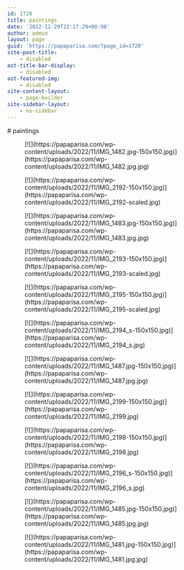 ```yaml
---
id: 1720
title: paintings
date: '2022-11-29T22:17:29+00:00'
author: admin
layout: page
guid: 'https://papaparisa.com/?page_id=1720'
site-post-title:
    - disabled
ast-title-bar-display:
    - disabled
ast-featured-img:
    - disabled
site-content-layout:
    - page-builder
site-sidebar-layout:
    - no-sidebar
---
```


<style>/*! elementor - v3.8.1 - 13-11-2022 */
.elementor-column .elementor-spacer-inner{height:var(--spacer-size)}.e-con{--container-widget-width:100%}.e-con-inner>.elementor-widget-spacer,.e-con>.elementor-widget-spacer{width:var(--container-widget-width,var(--spacer-size));-ms-flex-item-align:stretch;align-self:stretch;-ms-flex-negative:0;flex-shrink:0}.e-con-inner>.elementor-widget-spacer>.elementor-widget-container,.e-con-inner>.elementor-widget-spacer>.elementor-widget-container>.elementor-spacer,.e-con>.elementor-widget-spacer>.elementor-widget-container,.e-con>.elementor-widget-spacer>.elementor-widget-container>.elementor-spacer{height:100%}.e-con-inner>.elementor-widget-spacer>.elementor-widget-container>.elementor-spacer>.elementor-spacer-inner,.e-con>.elementor-widget-spacer>.elementor-widget-container>.elementor-spacer>.elementor-spacer-inner{height:var(--container-widget-height,var(--spacer-size))}</style><style>/*! elementor - v3.8.1 - 13-11-2022 */
.elementor-heading-title{padding:0;margin:0;line-height:1}.elementor-widget-heading .elementor-heading-title[class*=elementor-size-]>a{color:inherit;font-size:inherit;line-height:inherit}.elementor-widget-heading .elementor-heading-title.elementor-size-small{font-size:15px}.elementor-widget-heading .elementor-heading-title.elementor-size-medium{font-size:19px}.elementor-widget-heading .elementor-heading-title.elementor-size-large{font-size:29px}.elementor-widget-heading .elementor-heading-title.elementor-size-xl{font-size:39px}.elementor-widget-heading .elementor-heading-title.elementor-size-xxl{font-size:59px}</style></head><body># paintings

<style>/*! elementor - v3.8.1 - 13-11-2022 */
.elementor-image-gallery .gallery-item{display:inline-block;text-align:center;vertical-align:top;width:100%;max-width:100%;margin:0 auto}.elementor-image-gallery .gallery-item img{margin:0 auto}.elementor-image-gallery .gallery-item .gallery-caption{margin:0}.elementor-image-gallery figure img{display:block}.elementor-image-gallery figure figcaption{width:100%}.gallery-spacing-custom .elementor-image-gallery .gallery-icon{padding:0}@media (min-width:768px){.elementor-image-gallery .gallery-columns-2 .gallery-item{max-width:50%}.elementor-image-gallery .gallery-columns-3 .gallery-item{max-width:33.33%}.elementor-image-gallery .gallery-columns-4 .gallery-item{max-width:25%}.elementor-image-gallery .gallery-columns-5 .gallery-item{max-width:20%}.elementor-image-gallery .gallery-columns-6 .gallery-item{max-width:16.666%}.elementor-image-gallery .gallery-columns-7 .gallery-item{max-width:14.28%}.elementor-image-gallery .gallery-columns-8 .gallery-item{max-width:12.5%}.elementor-image-gallery .gallery-columns-9 .gallery-item{max-width:11.11%}.elementor-image-gallery .gallery-columns-10 .gallery-item{max-width:10%}}@media (min-width:480px) and (max-width:767px){.elementor-image-gallery .gallery.gallery-columns-2 .gallery-item,.elementor-image-gallery .gallery.gallery-columns-3 .gallery-item,.elementor-image-gallery .gallery.gallery-columns-4 .gallery-item,.elementor-image-gallery .gallery.gallery-columns-5 .gallery-item,.elementor-image-gallery .gallery.gallery-columns-6 .gallery-item,.elementor-image-gallery .gallery.gallery-columns-7 .gallery-item,.elementor-image-gallery .gallery.gallery-columns-8 .gallery-item,.elementor-image-gallery .gallery.gallery-columns-9 .gallery-item,.elementor-image-gallery .gallery.gallery-columns-10 .gallery-item{max-width:50%}}@media (max-width:479px){.elementor-image-gallery .gallery.gallery-columns-2 .gallery-item,.elementor-image-gallery .gallery.gallery-columns-3 .gallery-item,.elementor-image-gallery .gallery.gallery-columns-4 .gallery-item,.elementor-image-gallery .gallery.gallery-columns-5 .gallery-item,.elementor-image-gallery .gallery.gallery-columns-6 .gallery-item,.elementor-image-gallery .gallery.gallery-columns-7 .gallery-item,.elementor-image-gallery .gallery.gallery-columns-8 .gallery-item,.elementor-image-gallery .gallery.gallery-columns-9 .gallery-item,.elementor-image-gallery .gallery.gallery-columns-10 .gallery-item{max-width:100%}}</style><figure class="gallery-item"> [![](https://papaparisa.com/wp-content/uploads/2022/11/IMG_1482.jpg-150x150.jpg)](https://papaparisa.com/wp-content/uploads/2022/11/IMG_1482.jpg.jpg)  
 </figure><figure class="gallery-item"> [![](https://papaparisa.com/wp-content/uploads/2022/11/IMG_2192-150x150.jpg)](https://papaparisa.com/wp-content/uploads/2022/11/IMG_2192-scaled.jpg)  
 </figure><figure class="gallery-item"> [![](https://papaparisa.com/wp-content/uploads/2022/11/IMG_1483.jpg-150x150.jpg)](https://papaparisa.com/wp-content/uploads/2022/11/IMG_1483.jpg.jpg)  
 </figure><figure class="gallery-item"> [![](https://papaparisa.com/wp-content/uploads/2022/11/IMG_2193-150x150.jpg)](https://papaparisa.com/wp-content/uploads/2022/11/IMG_2193-scaled.jpg)  
 </figure><figure class="gallery-item"> [![](https://papaparisa.com/wp-content/uploads/2022/11/IMG_2195-150x150.jpg)](https://papaparisa.com/wp-content/uploads/2022/11/IMG_2195-scaled.jpg)  
 </figure><figure class="gallery-item"> [![](https://papaparisa.com/wp-content/uploads/2022/11/IMG_2194_s-150x150.jpg)](https://papaparisa.com/wp-content/uploads/2022/11/IMG_2194_s.jpg)  
 </figure><figure class="gallery-item"> [![](https://papaparisa.com/wp-content/uploads/2022/11/IMG_1487.jpg-150x150.jpg)](https://papaparisa.com/wp-content/uploads/2022/11/IMG_1487.jpg.jpg)  
 </figure><figure class="gallery-item"> [![](https://papaparisa.com/wp-content/uploads/2022/11/IMG_2199-150x150.jpg)](https://papaparisa.com/wp-content/uploads/2022/11/IMG_2199.jpg)  
 </figure><figure class="gallery-item"> [![](https://papaparisa.com/wp-content/uploads/2022/11/IMG_2198-150x150.jpg)](https://papaparisa.com/wp-content/uploads/2022/11/IMG_2198.jpg)  
 </figure><figure class="gallery-item"> [![](https://papaparisa.com/wp-content/uploads/2022/11/IMG_2196_s-150x150.jpg)](https://papaparisa.com/wp-content/uploads/2022/11/IMG_2196_s.jpg)  
 </figure><figure class="gallery-item"> [![](https://papaparisa.com/wp-content/uploads/2022/11/IMG_1485.jpg-150x150.jpg)](https://papaparisa.com/wp-content/uploads/2022/11/IMG_1485.jpg.jpg)  
 </figure><figure class="gallery-item"> [![](https://papaparisa.com/wp-content/uploads/2022/11/IMG_1481.jpg-150x150.jpg)](https://papaparisa.com/wp-content/uploads/2022/11/IMG_1481.jpg.jpg)  
 </figure>